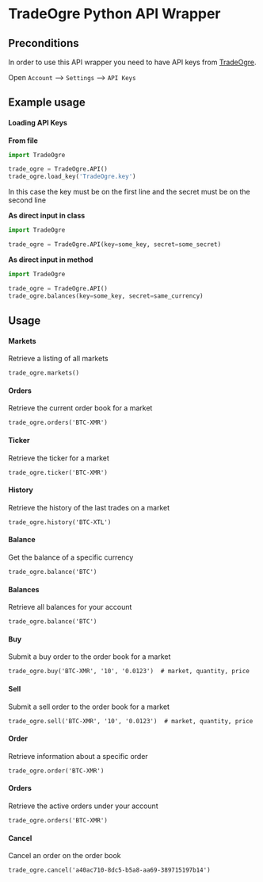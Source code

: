 # TradeOgre Python API Wrapper

## Preconditions
In order to use this API wrapper you need to have API keys from [TradeOgre](https://tradeogre.com).

Open `Account` --> `Settings` --> `API Keys`

## Example usage

#### Loading API Keys

__From file__
```python
import TradeOgre

trade_ogre = TradeOgre.API()
trade_ogre.load_key('TradeOgre.key')
```
In this case the key must be on the first line and the secret must be on the second line

__As direct input in class__
```python
import TradeOgre

trade_ogre = TradeOgre.API(key=some_key, secret=some_secret)
```

__As direct input in method__
```python
import TradeOgre

trade_ogre = TradeOgre.API()
trade_ogre.balances(key=some_key, secret=same_currency)
```

## Usage

#### Markets
Retrieve a listing of all markets
```
trade_ogre.markets()
```

#### Orders
Retrieve the current order book for a market
```
trade_ogre.orders('BTC-XMR')
```

#### Ticker
Retrieve the ticker for a market
```
trade_ogre.ticker('BTC-XMR')
```

#### History
Retrieve the history of the last trades on a market
```
trade_ogre.history('BTC-XTL')
```

#### Balance
Get the balance of a specific currency
```
trade_ogre.balance('BTC')
```

#### Balances
Retrieve all balances for your account
```
trade_ogre.balance('BTC')
```

#### Buy
Submit a buy order to the order book for a market
```
trade_ogre.buy('BTC-XMR', '10', '0.0123')  # market, quantity, price
```

#### Sell
Submit a sell order to the order book for a market
```
trade_ogre.sell('BTC-XMR', '10', '0.0123')  # market, quantity, price
```

#### Order
Retrieve information about a specific order
```
trade_ogre.order('BTC-XMR')
```

#### Orders
Retrieve the active orders under your account
```
trade_ogre.orders('BTC-XMR')
```

#### Cancel
Cancel an order on the order book
```
trade_ogre.cancel('a40ac710-8dc5-b5a8-aa69-389715197b14')
```